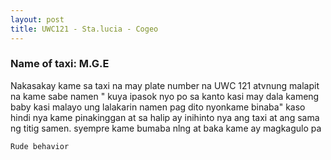 ```yaml
---
layout: post
title: UWC121 - Sta.lucia - Cogeo
---
```


### Name of taxi: M.G.E

Nakasakay kame sa taxi na may plate number na UWC 121  atvnung malapit na kame sabe namen " kuya ipasok nyo po sa kanto kasi may dala kameng baby kasi malayo ung lalakarin namen pag dito nyonkame binaba" kaso hindi nya kame pinakinggan at sa halip ay inihinto nya ang taxi at ang sama ng titig samen. syempre kame bumaba nlng at baka kame ay magkagulo pa

```Rude behavior```
